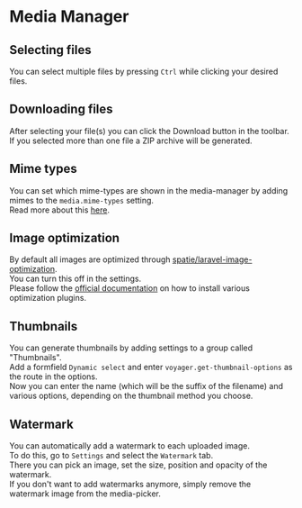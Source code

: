 # Media Manager



## Selecting files

You can select multiple files by pressing `Ctrl` while clicking your desired files.

## Downloading files

After selecting your file(s) you can click the Download button in the toolbar.  
If you selected more than one file a ZIP archive will be generated.

## Mime types

You can set which mime-types are shown in the media-manager by adding mimes to the `media.mime-types` setting.  
Read more about this [here](./bread/formfields/media-picker.md#mime-types).

## Image optimization

By default all images are optimized through [spatie/laravel-image-optimization](https://github.com/spatie/laravel-image-optimizer).  
You can turn this off in the settings.  
Please follow the [official documentation](https://github.com/spatie/image-optimizer#optimization-tools) on how to install various optimization plugins.

## Thumbnails

You can generate thumbnails by adding settings to a group called "Thumbnails".  
Add a formfield `Dynamic select` and enter `voyager.get-thumbnail-options` as the route in the options.  
Now you can enter the name (which will be the suffix of the filename) and various options, depending on the thumbnail method you choose.

## Watermark

You can automatically add a watermark to each uploaded image.  
To do this, go to `Settings` and select the `Watermark` tab.  
There you can pick an image, set the size, position and opacity of the watermark.  
If you don't want to add watermarks anymore, simply remove the watermark image from the media-picker.